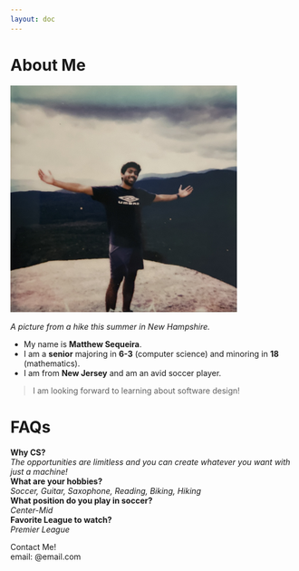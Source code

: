 ```yaml
---
layout: doc
---
```


# About Me
<img src="/../assets/images/IMG_7336_2.jpg" width="400" height="400">

*A picture from a hike this summer in New Hampshire.*

- My name is **Matthew Sequeira**. 
- I am a **senior** majoring in **6-3** (computer science) and minoring in **18** (mathematics).
- I am from **New Jersey** and am an avid soccer player. 

> I am looking forward to learning about software design!
  
  


<div class = FAQ>
    <h1> FAQs </h1>
        <p>
            <strong> Why CS? </strong><br>
            <em> The opportunities are limitless and you can create whatever you want with just a machine! </em><br>
            <strong> What are your hobbies? </strong><br>
            <em> Soccer, Guitar, Saxophone, Reading, Biking, Hiking </em><br>
            <strong> What position do you play in soccer? </strong><br>
            <em> Center-Mid </em><br>
            <strong> Favorite League to watch? </strong><br>
            <em> Premier League </em>
        </p>
</div>

<footer> 
    <p>
        Contact Me!<br>
        email: @email.com
    </p>
</footer>






